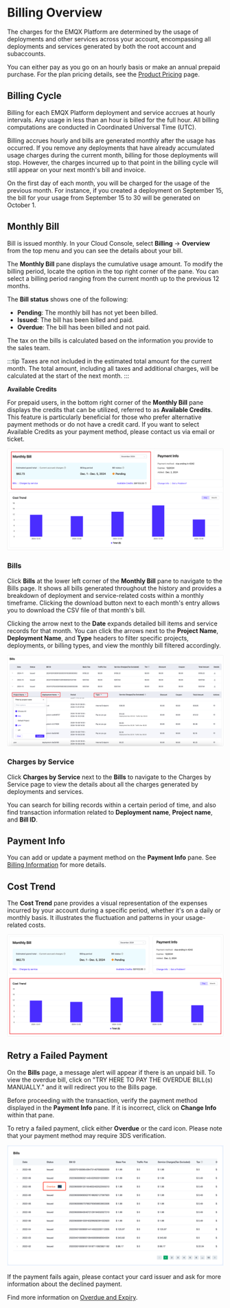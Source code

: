 # Billing Overview

The charges for the EMQX Platform are determined by the usage of deployments and other services across your account, encompassing all deployments and services generated by both the root account and subaccounts.

You can either pay as you go on an hourly basis or make an annual prepaid purchase. For the plan pricing details, see the [Product Pricing](../price/pricing.md) page.

## Billing Cycle

Billing for each EMQX Platform deployment and service accrues at hourly intervals. Any usage in less than an hour is billed for the full hour. All billing computations are conducted in Coordinated Universal Time (UTC).

Billing accrues hourly and bills are generated monthly after the usage has occurred. If you remove any deployments that have already accumulated usage charges during the current month, billing for those deployments will stop. However, the charges incurred up to that point in the billing cycle will still appear on your next month's bill and invoice.

On the first day of each month, you will be charged for the usage of the previous month. For instance, if you created a deployment on September 15, the bill for your usage from September 15 to 30 will be generated on October 1.

## Monthly Bill

Bill is issued monthly. In your Cloud Console, select **Billing** -> **Overview** from the top menu and you can see the details about your bill.

The **Monthly Bill** pane displays the cumulative usage amount. To modify the billing period, locate the option in the top right corner of the pane. You can select a billing period ranging from the current month up to the previous 12 months. 

The **Bill status** shows one of the following:

- **Pending**: The monthly bill has not yet been billed.
- **Issued**: The bill has been billed and paid.
- **Overdue**: The bill has been billed and not paid.

The tax on the bills is calculated based on the information you provide to the sales team.

:::tip
Taxes are not included in the estimated total amount for the current month. The total amount, including all taxes and additional charges, will be calculated at the start of the next month.
:::

**Available Credits**

For prepaid users, in the bottom right corner of the **Monthly Bill** pane displays the credits that can be utilized, referred to as **Available Credits**. This feature is particularly beneficial for those who prefer alternative payment methods or do not have a credit card. If you want to select Available Credits as your payment method, please contact us via email or ticket.

![month bill](./_assets/monthly_bill.png)

### Bills

Click **Bills** at the lower left corner of the **Monthly Bill** pane to navigate to the Bills page. It shows all bills generated throughout the history and provides a breakdown of deployment and service-related costs within a monthly timeframe. Clicking the download button next to each month's entry allows you to download the CSV file of that month's bill.

Clicking the arrow next to the **Date** expands detailed bill items and service records for that month. You can click the arrows next to the **Project Name**, **Deployment Name**, and **Type** headers to filter specific projects, deployments, or billing types, and view the monthly bill filtered accordingly.

![bills_filter](./_assets/bills_filter.png)

### Charges by Service

Click **Charges by Service** next to the **Bills** to navigate to the Charges by Service page to view the details about all the charges generated by deployments and services. 

You can search for billing records within a certain period of time, and also find transaction information related to **Deployment name**, **Project name**, and **Bill ID**.

## Payment Info

You can add or update a payment method on the **Payment Info** pane. See [Billing Information](./billing_information.md) for more details.

## Cost Trend

The **Cost Trend** pane provides a visual representation of the expenses incurred by your account during a specific period, whether it's on a daily or monthly basis. It illustrates the fluctuation and patterns in your usage-related costs.

![month bill](./_assets/trend.png)


## Retry a Failed Payment

On the **Bills** page, a message alert will appear if there is an unpaid bill. To view the overdue bill, click on "TRY HERE TO PAY THE OVERDUE BILL(s) MANUALLY." and it will redirect you to the Bills page.

Before proceeding with the transaction, verify the payment method displayed in the **Payment Info** pane. If it is incorrect, click on **Change Info** within that pane.

To retry a failed payment, click either **Overdue** or the card icon. Please note that your payment method may require 3DS verification.

![overdue](./_assets/overdue.png)

If the payment fails again, please contact your card issuer and ask for more information about the declined payment.

Find more information on [Overdue and Expiry](./overdue.md).
